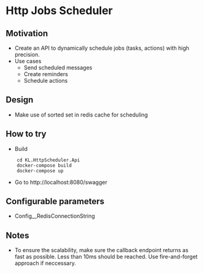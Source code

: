 # Http Jobs Scheduler

## Motivation
* Create an API to dynamically schedule jobs (tasks, actions) with high precision.
* Use cases
    * Send scheduled messages
    * Create reminders
    * Schedule actions

## Design
* Make use of sorted set in redis cache for scheduling
## How to try
* Build
```console
    cd KL.HttpScheduler.Api
    docker-compose build
    docker-compose up
```
* Go to http://localhost:8080/swagger

## Configurable parameters
* Config__RedisConnectionString

## Notes
* To ensure the scalability, make sure the callback endpoint returns as fast as possible. Less than 10ms should be reached. Use fire-and-forget approach if neccessary.